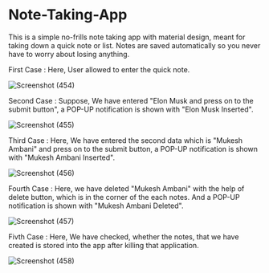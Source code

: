 # Note-Taking-App
This is a simple no-frills note taking app with material design, meant for taking down a quick note or list. Notes are saved automatically so you never have to worry about losing anything.

First Case : Here, User allowed to enter the quick note. 

 ![Screenshot (454)](https://user-images.githubusercontent.com/79192605/119723181-cbddb100-be8a-11eb-9b26-57a1d27a4102.png)
 
 Second Case : Suppose, We have entered "Elon Musk and press on to the submit button", a POP-UP notification is shown with "Elon Musk Inserted". 
 
![Screenshot (455)](https://user-images.githubusercontent.com/79192605/119723215-d6984600-be8a-11eb-87e5-cca3a83cac0b.png)

Third Case : Here, We have entered the second data which is "Mukesh Ambani" and press on to the submit button, a POP-UP notification is shown with "Mukesh Ambani Inserted". 

![Screenshot (456)](https://user-images.githubusercontent.com/79192605/119723230-d9933680-be8a-11eb-84e7-24d936f5c916.png)

Fourth Case : Here, we have deleted "Mukesh Ambani" with the help of delete button, which is in the corner of the each notes. And a POP-UP notification is shown with "Mukesh Ambani Deleted". 

![Screenshot (457)](https://user-images.githubusercontent.com/79192605/119723235-dbf59080-be8a-11eb-9a1a-88ae857ef184.png)

Fivth Case : Here, We have checked, whether the notes, that we have created is stored into the app after killing that application. 

![Screenshot (458)](https://user-images.githubusercontent.com/79192605/119723247-de57ea80-be8a-11eb-8914-23906138b8a0.png)
